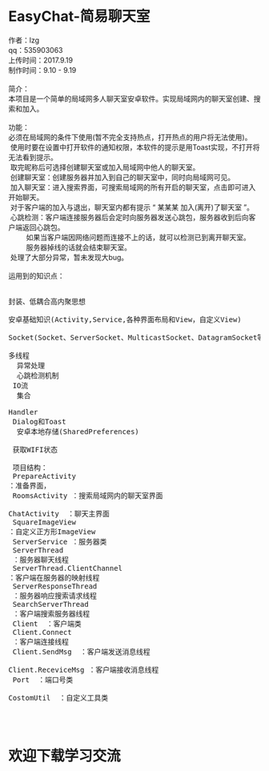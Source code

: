 # EasyChat-简易聊天室

作者：lzg</br>
qq：535903063</br>
上传时间：2017.9.19</br>
制作时间：9.10 - 9.19</br>
</br>
简介：</br>
  本项目是一个简单的局域网多人聊天室安卓软件。实现局域网内的聊天室创建、搜索和加入。</br>
</br>
功能：</br>
  必须在局域网的条件下使用(暂不完全支持热点，打开热点的用户将无法使用)。</br>
  使用时要在设置中打开软件的通知权限，本软件的提示是用Toast实现，不打开将无法看到提示。</br>
  取完昵称后可选择创建聊天室或加入局域网中他人的聊天室。</br>
  创建聊天室：创建服务器并加入到自己的聊天室中，同时向局域网可见。</br>
  加入聊天室：进入搜索界面，可搜索局域网的所有开启的聊天室，点击即可进入开始聊天。</br>
  对于客户端的加入与退出，聊天室内都有提示 “ 某某某 加入(离开)了聊天室 ”。</br>
  心跳检测：客户端连接服务器后会定时向服务器发送心跳包，服务器收到后向客户端返回心跳包。</br>
          如果当客户端因网络问题而连接不上的话，就可以检测已到离开聊天室。</br>
          服务器掉线的话就会结束聊天室。</br>
  处理了大部分异常，暂未发现大bug。</br>
</br>
运用到的知识点：</br>
  <pre>封装、低耦合高内聚思想</br>
  安卓基础知识(Activity,Service,各种界面布局和View，自定义View)</br>
  Socket(Socket、ServerSocket、MulticastSocket、DatagramSocket等)</br>
  多线程</br>
  异常处理</br>
  心跳检测机制</br>
  IO流</br>
  集合</br>
  Handler</br>
  Dialog和Toast</br>
  安卓本地存储(SharedPreferences)</br>
  获取WIFI状态</br>
</br>
项目结构：</br>
  PrepareActivity ：准备界面，</br>
  RoomsActivity ：搜索局域网内的聊天室界面</br>
  ChatActivity  ：聊天主界面</br>
  SquareImageView ：自定义正方形ImageView</br>
  ServerService ：服务器类</br>
  ServerThread  ：服务器聊天线程</br>
  ServerThread.ClientChannel ：客户端在服务器的映射线程</br>
  ServerResponseThread  ：服务器响应搜索请求线程</br>
  SearchServerThread  ：客户端搜索服务器线程</br>
  Client  ：客户端类</br>
  Client.Connect  ：客户端连接线程</br>
  Client.SendMsg  ：客户端发送消息线程</br>
  Client.ReceviceMsg ：客户端接收消息线程</br>
  Port  ：端口号类</br>
  CostomUtil  ：自定义工具类</br>
  </br>
# 欢迎下载学习交流</br>




